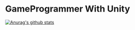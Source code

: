 <h1>GameProgrammer With Unity</h1>

 [![Anurag's github stats](https://github-readme-stats.vercel.app/api?username=dlwlxns4)](https://github.com/anuraghazra/github-readme-stats)

<!--
**dlwlxns4/dlwlxns4** is a ✨ _special_ ✨ repository because its `README.md` (this file) appears on your GitHub profile.

Here are some ideas to get you started:

- 🔭 I’m currently working on ...
- 🌱 I’m currently learning ...
- 👯 I’m looking to collaborate on ...
- 🤔 I’m looking for help with ...
- 💬 Ask me about ...
- 📫 How to reach me: ...
- 😄 Pronouns: ...
- ⚡ Fun fact: ...
-->
